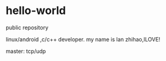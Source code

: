 # hello-world
public repository

linux/android ,c/c++ developer.
my name is lan zhihao,ILOVE!

master: tcp/udp
